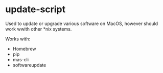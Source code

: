# **update-script**

Used to update or upgrade various software on MacOS, however should work wwith other *nix systems.





Works with:

- Homebrew
- pip
- mas-cli
- softwareupdate

